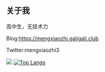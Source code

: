 ## 关于我
高中生，无技术力

Blog:https://mengxiaozhi.galigali.club

Twitter:mengxiaozhi3

![](https://github-readme-stats.vercel.app/api?username=mengxiaozhi)
[![Top Langs](https://github-readme-stats.vercel.app/api/top-langs/?username=mengxiaozhi)](https://github.com/mengxiaozhi/github-readme-stats)
